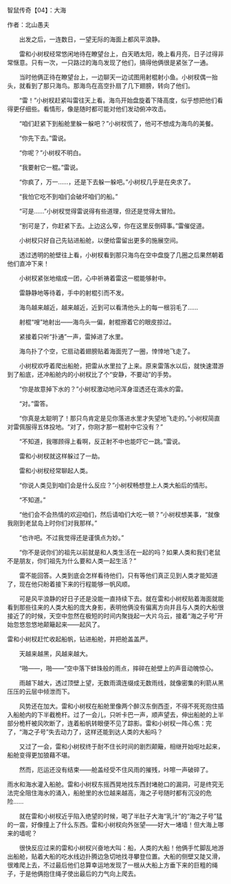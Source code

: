 智鼠传奇【04】：大海

作者：北山愚夫

　　出发之后，一连数日，一望无际的海面上都风平浪静。

　　雷和小树杈经常悠闲地待在瞭望台上，白天晒太阳，晚上看月亮，日子过得非常惬意。只有一次，一只路过的海鸟发现了他们，搞得他俩很是紧张了一通。

　　当时他俩正待在瞭望台上，一边聊天一边试图用射棍射小鱼。小树杈偶一抬头，就看到了那只海鸟。那海鸟在高空扑扇了几下翅膀，转向了他们。

　　“雷！”小树杈赶紧叫雷往天上看。海鸟开始盘旋着下降高度，似乎想把他们看得更仔细些。看情形，像是随时都可能对他们发动俯冲攻击。

　　“咱们赶紧下到船舱里躲一躲吧？”小树杈慌了，他可不想成为海鸟的美餐。

　　“你先下去。”雷说。

　　“你呢？”小树杈不明白。

　　“我要射它一棍。”雷说。

　　“你疯了，万一……，还是下去躲一躲吧。”小树杈几乎是在央求了。

　　“我怕它吃不到咱们会破坏咱们的船。”

　　“可是……”小树杈觉得雷说得有些道理，但还是觉得太冒险。

　　“别可是了，你赶紧下去。上边这么窄，你在这里反倒碍事。”雷催促道。

　　小树杈只好自己先钻进船舱，以便给雷留出更多的施展空间。

　　透过透明的舱壁往上看，小树杈看到那只海鸟在空中盘旋了几圈之后果然朝着他们直冲下来！

　　小树杈紧张地缩成一团，心中祈祷着雷这一棍能够射中。

　　雷静静地等待着，手中的射棍引而不发。

　　海鸟越来越近，越来越近，近到可以看清他头上的每一根羽毛了……

　　射棍“嗖”地射出——海鸟头一偏，射棍擦着它的眼皮掠过。

　　紧接着只听“扑通”一声，雷掉进了水里。

　　海鸟扑了个空，它扇动着翅膀贴着海面兜了一圈，悻悻地飞走了。

　　小树杈欢呼着爬出船舱，把雷从水里拉了上来。原来雷落水以后，就快速潜游到了船底，还冲船舱内的小树杈比了个“安静，不要动”的手势。

　　“你是故意掉下水的？”小树杈激动地问浑身湿透还在滴水的雷。

　　“对。”雷答。

　　“你真是太聪明了！那只鸟肯定是见你落进水里才失望地飞走的。”小树杈简直对雷佩服得五体投地。“对了，你刚才那一棍射中它没有？”

　　“不知道，我哪顾得上看啊，反正射不中也能吓它一跳。”雷说。

　　雷和小树杈就这样躲过了一劫。

　　雷和小树杈经常聊起人类。

　　“你说人类见到咱们会是什么反应？”小树杈畅想登上人类大船后的情形。

　　“不知道。”

　　“他们会不会热情的欢迎咱们，然后请咱们大吃一顿？”小树杈想美事，“就像我刚到老鼠岛上时你们对我那样。”

　　“也许吧。不过我觉得还是谨慎点为妙。”

　　“你不是说你们的祖先以前就是和人类生活在一起的吗？如果人类和我们老鼠不是朋友，你们祖先为什么要和人类一起生活？”

　　雷不能回答。人类到底会怎样看待他们，只有等他们真正见到人类才能知道了，现在他只盼着接下来的行程能够一帆风顺。

　　可是风平浪静的好日子还是没能一直持续下去。就在雷和小树杈贴着海面就能看到那些往来的人类大船的庞大身影，表明他俩没有偏离方向并且与人类的大船很接近了的时候，天空中忽然在极短的时间内聚拢起一大片乌云，接着“海之子号”开始忽悠忽悠地颠簸起来——起风了。

雷和小树杈赶忙收起船帆，钻进船舱，并把舱盖盖严。

　　天越来越黑，风越来越大。

　　“啪——，啪——”空中落下蚌珠般的雨点，摔碎在舱壁上的声音动魄惊心。

　　雨越下越大，透过顶壁上望，无数雨滴连缀成无数雨线，就像密集的利箭从黑压压的云层中倾泄而下。

　　风势还在加大。雷和小树杈在船舱里像两个醉汉东倒西歪，不得不死死抱住插入船舱内的下半截桅杆。过了一会儿，只听卡巴一声，顺声望去，伸出船舱的上半部分桅杆被风吹断了，连着船帆转眼便不见了踪影。雷和小树杈一阵心焦：完了，“海之子号”失去动力了，这样还能到达人类的大船吗？

　　又过了一会，雷和小树杈终于耐不住长时间的剧烈颠簸，相继开始呕吐起来，船舱变得更加狼藉不堪。

　　然而，厄运还没有结束——舱盖经受不住风雨的摧残，咔嚓一声破碎了。

雨水和海水灌入船舱。雷和小树杈东摇西晃地找东西封堵舱口的漏洞，可是终究无法完全阻住海水的涌入，船舱里的水位越来越高，海之子号随时都有沉没的危险……

　　就在雷和小树杈近乎陷入绝望的时候，喝了半肚子大海“乳汁”的“海之子号”猛的一震，好像撞上了什么东西。雷和小树杈向外张望——好大一堵墙！但大海上哪来的墙呢？

　　很快反应过来的雷和小树杈兴奋地大叫：船，人类的大船！他俩手忙脚乱地游出船舱，贴着大船的吃水线边扑腾边急切地找寻攀登位置。大船的侧壁又陡又滑，很难爬上去，不过最后他们总算幸运地发现了一根从大船上方垂下来的巨粗的绳子，于是他俩抱住绳子使出最后的力气向上爬去。